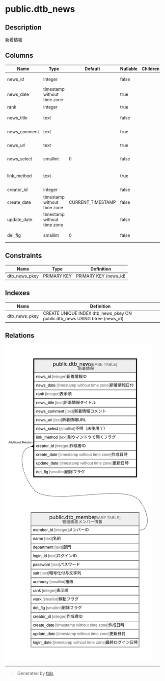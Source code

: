 # public.dtb_news

## Description

新着情報

## Columns

| Name | Type | Default | Nullable | Children | Parents | Comment |
| ---- | ---- | ------- | -------- | -------- | ------- | ------- |
| news_id | integer |  | false |  |  | 新着情報ID |
| news_date | timestamp without time zone |  | true |  |  | 新着情報日付 |
| rank | integer |  | true |  |  | 表示順 |
| news_title | text |  | false |  |  | 新着情報タイトル |
| news_comment | text |  | true |  |  | 新着情報コメント |
| news_url | text |  | true |  |  | 新着情報URL |
| news_select | smallint | 0 | false |  |  | 不明（未使用？） |
| link_method | text |  | true |  |  | 別ウィンドウで開くフラグ |
| creator_id | integer |  | false |  | [public.dtb_member](public.dtb_member.md) | 作成者ID |
| create_date | timestamp without time zone | CURRENT_TIMESTAMP | false |  |  | 作成日時 |
| update_date | timestamp without time zone |  | false |  |  | 更新日時 |
| del_flg | smallint | 0 | false |  |  | 削除フラグ |

## Constraints

| Name | Type | Definition |
| ---- | ---- | ---------- |
| dtb_news_pkey | PRIMARY KEY | PRIMARY KEY (news_id) |

## Indexes

| Name | Definition |
| ---- | ---------- |
| dtb_news_pkey | CREATE UNIQUE INDEX dtb_news_pkey ON public.dtb_news USING btree (news_id) |

## Relations

![er](public.dtb_news.svg)

---

> Generated by [tbls](https://github.com/k1LoW/tbls)
